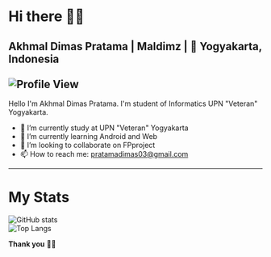 <!--
Here are some ideas to get you started:

- 🔭 I’m currently working on ...
- 🌱 I’m currently learning ...
- 👯 I’m looking to collaborate on ...
- 🤔 I’m looking for help with ...
- 💬 Ask me about ...
- 📫 How to reach me: ...
- 😄 Pronouns: ...
- ⚡ Fun fact: ...
-->

<h1> Hi there 👋🏼 </h1>

**Akhmal Dimas Pratama** | **Maldimz** | **📍 Yogyakarta, Indonesia** <br><br>
![Profile View](https://komarev.com/ghpvc/?username=maldimz&color=red) <br>
-------------------------------------------------------------------------------------------------------------------------

Hello I'm Akhmal Dimas Pratama. I'm student of Informatics UPN "Veteran" Yogyakarta.

- 🔭 I’m currently study at UPN "Veteran" Yogyakarta
- 🌱 I’m currently learning Android and Web
- 👯 I’m looking to collaborate on FPproject
- 📫 How to reach me: pratamadimas03@gmail.com

-------------------------------------------------------------------------------------------------------------------------
<h1>My Stats</h1>

![GitHub stats](https://github-readme-stats.vercel.app/api?username=maldimz&show_icons=true&theme=tokyonight) <br>
![Top Langs](https://github-readme-stats.vercel.app/api/top-langs/?username=maldimz&theme=tokyonight)


**Thank you** 🙏🏼